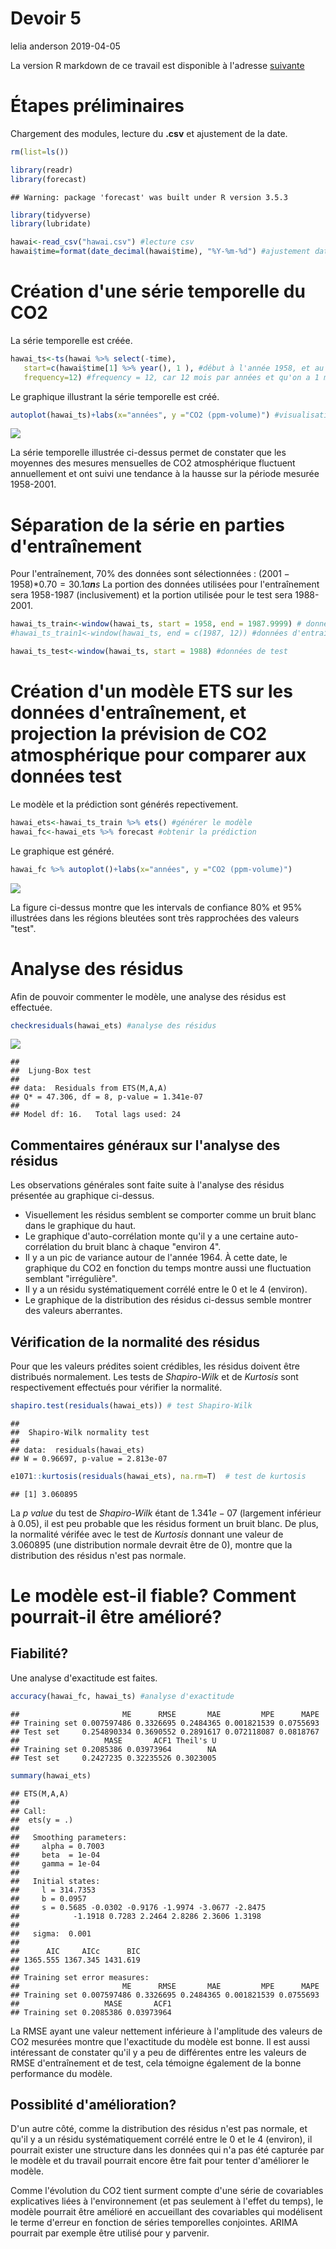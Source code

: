 Devoir 5
================
lelia anderson
2019-04-05

La version R markdown de ce travail est disponible à l'adresse [suivante](https://youtu.be/Cv87NJ2xX0k?t=59)

Étapes préliminaires
====================

Chargement des modules, lecture du **.csv** et ajustement de la date.

``` r
rm(list=ls())

library(readr)
library(forecast)
```

    ## Warning: package 'forecast' was built under R version 3.5.3

``` r
library(tidyverse)
library(lubridate)

hawai<-read_csv("hawai.csv") #lecture csv
hawai$time=format(date_decimal(hawai$time), "%Y-%m-%d") #ajustement date
```

Création d'une série temporelle du CO2
======================================

La série temporelle est créée.

``` r
hawai_ts<-ts(hawai %>% select(-time), 
   start=c(hawai$time[1] %>% year(), 1 ), #début à l'année 1958, et au 1er mois 
   frequency=12) #frequency = 12, car 12 mois par années et qu'on a 1 mesure par mois
```

Le graphique illustrant la série temporelle est créé.

``` r
autoplot(hawai_ts)+labs(x="années", y ="CO2 (ppm-volume)") #visualisation générale
```

![](devoir5_files/figure-markdown_github/st2-1.png)

La série temporelle illustrée ci-dessus permet de constater que les moyennes des mesures mensuelles de CO2 atmosphérique fluctuent annuellement et ont suivi une tendance à la hausse sur la période mesurée 1958-2001.

Séparation de la série en parties d'entraînement
================================================

Pour l'entraînement, 70% des données sont sélectionnées :
(2001 − 1958)\*0.70 = 30.1*a**n**s*
 La portion des données utilisées pour l'entraînement sera 1958-1987 (inclusivement) et la portion utilisée pour le test sera 1988-2001.

``` r
hawai_ts_train<-window(hawai_ts, start = 1958, end = 1987.9999) # données d'entraînement
#hawai_ts_train1<-window(hawai_ts, end = c(1987, 12)) #données d'entraînement, autre méthode

hawai_ts_test<-window(hawai_ts, start = 1988) #données de test
```

Création d'un modèle ETS sur les données d'entraînement, et projection la prévision de CO2 atmosphérique pour comparer aux données test
=======================================================================================================================================

Le modèle et la prédiction sont générés repectivement.

``` r
hawai_ets<-hawai_ts_train %>% ets() #générer le modèle
hawai_fc<-hawai_ets %>% forecast #obtenir la prédiction
```

Le graphique est généré.

``` r
hawai_fc %>% autoplot()+labs(x="années", y ="CO2 (ppm-volume)")
```

![](devoir5_files/figure-markdown_github/mod_2-1.png)

La figure ci-dessus montre que les intervals de confiance 80% et 95% illustrées dans les régions bleutées sont très rapprochées des valeurs "test".

Analyse des résidus
===================

Afin de pouvoir commenter le modèle, une analyse des résidus est effectuée.

``` r
checkresiduals(hawai_ets) #analyse des résidus
```

![](devoir5_files/figure-markdown_github/resi_1-1.png)

    ## 
    ##  Ljung-Box test
    ## 
    ## data:  Residuals from ETS(M,A,A)
    ## Q* = 47.306, df = 8, p-value = 1.341e-07
    ## 
    ## Model df: 16.   Total lags used: 24

Commentaires généraux sur l'analyse des résidus
-----------------------------------------------

Les observations générales sont faite suite à l'analyse des résidus présentée au graphique ci-dessus.

-   Visuellement les résidus semblent se comporter comme un bruit blanc dans le graphique du haut.
-   Le graphique d'auto-corrélation monte qu'il y a une certaine auto-corrélation du bruit blanc à chaque "environ 4".
-   Il y a un pic de variance autour de l'année 1964. À cette date, le graphique du CO2 en fonction du temps montre aussi une fluctuation semblant "irrégulière".
-   Il y a un résidu systématiquement corrélé entre le 0 et le 4 (environ).
-   Le graphique de la distribution des résidus ci-dessus semble montrer des valeurs aberrantes.

Vérification de la normalité des résidus
----------------------------------------

Pour que les valeurs prédites soient crédibles, les résidus doivent être distribués normalement. Les tests de *Shapiro-Wilk* et de *Kurtosis* sont respectivement effectués pour vérifier la normalité.

``` r
shapiro.test(residuals(hawai_ets)) # test Shapiro-Wilk
```

    ## 
    ##  Shapiro-Wilk normality test
    ## 
    ## data:  residuals(hawai_ets)
    ## W = 0.96697, p-value = 2.813e-07

``` r
e1071::kurtosis(residuals(hawai_ets), na.rm=T)  # test de kurtosis
```

    ## [1] 3.060895

La *p value* du test de *Shapiro-Wilk* étant de 1.341*e* − 07 (largement inférieur à 0.05), il est peu probable que les résidus forment un bruit blanc. De plus, la normalité vérifée avec le test de *Kurtosis* donnant une valeur de 3.060895 (une distribution normale devrait être de 0), montre que la distribution des résidus n'est pas normale.

Le modèle est-il fiable? Comment pourrait-il être amélioré?
===========================================================

Fiabilité?
----------

Une analyse d'exactitude est faites.

``` r
accuracy(hawai_fc, hawai_ts) #analyse d'exactitude
```

    ##                       ME      RMSE       MAE         MPE      MAPE
    ## Training set 0.007597486 0.3326695 0.2484365 0.001821539 0.0755693
    ## Test set     0.254890334 0.3690552 0.2891617 0.072118087 0.0818767
    ##                   MASE       ACF1 Theil's U
    ## Training set 0.2085386 0.03973964        NA
    ## Test set     0.2427235 0.32235526 0.3023005

``` r
summary(hawai_ets)
```

    ## ETS(M,A,A) 
    ## 
    ## Call:
    ##  ets(y = .) 
    ## 
    ##   Smoothing parameters:
    ##     alpha = 0.7003 
    ##     beta  = 1e-04 
    ##     gamma = 1e-04 
    ## 
    ##   Initial states:
    ##     l = 314.7353 
    ##     b = 0.0957 
    ##     s = 0.5685 -0.0302 -0.9176 -1.9974 -3.0677 -2.8475
    ##            -1.1918 0.7283 2.2464 2.8286 2.3606 1.3198
    ## 
    ##   sigma:  0.001
    ## 
    ##      AIC     AICc      BIC 
    ## 1365.555 1367.345 1431.619 
    ## 
    ## Training set error measures:
    ##                       ME      RMSE       MAE         MPE      MAPE
    ## Training set 0.007597486 0.3326695 0.2484365 0.001821539 0.0755693
    ##                   MASE       ACF1
    ## Training set 0.2085386 0.03973964

La RMSE ayant une valeur nettement inférieure à l'amplitude des valeurs de CO2 mesurées montre que l'exactitude du modèle est bonne. Il est aussi intéressant de constater qu'il y a peu de différentes entre les valeurs de RMSE d'entraînement et de test, cela témoigne également de la bonne performance du modèle.

Possiblité d'amélioration?
--------------------------

D'un autre côté, comme la distribution des résidus n'est pas normale, et qu'il y a un résidu systématiquement corrélé entre le 0 et le 4 (environ), il pourrait exister une structure dans les données qui n'a pas été capturée par le modèle et du travail pourrait encore être fait pour tenter d'améliorer le modèle.

Comme l'évolution du CO2 tient surment compte d'une série de covariables explicatives liées à l'environnement (et pas seulement à l'effet du temps), le modèle pourrait être amélioré en accueillant des covariables qui modélisent le terme d'erreur en fonction de séries temporelles conjointes. ARIMA pourrait par exemple être utilisé pour y parvenir.
